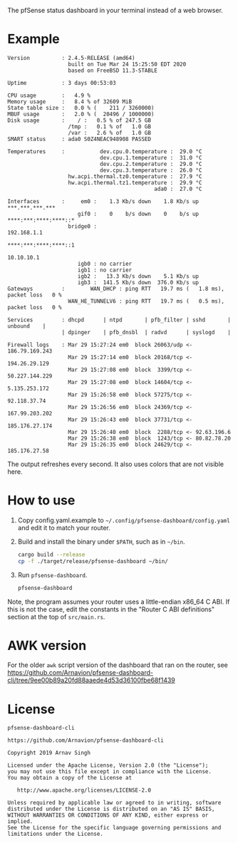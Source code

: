 The pfSense status dashboard in your terminal instead of a web browser.


# Example

```
Version          : 2.4.5-RELEASE (amd64)
                   built on Tue Mar 24 15:25:50 EDT 2020
                   based on FreeBSD 11.3-STABLE

Uptime           : 3 days 00:53:03

CPU usage        :   4.9 %
Memory usage     :   8.4 % of 32609 MiB
State table size :   0.0 % (    211 / 3260000)
MBUF usage       :   2.0 % (  20496 / 1000000)
Disk usage       :    / :   0.5 % of 247.5 GB
                   /tmp :   0.1 % of   1.0 GB
                   /var :   2.6 % of   1.0 GB
SMART status     : ada0 S0Z4NEAC948908 PASSED

Temperatures     :           dev.cpu.0.temperature :  29.0 °C
                             dev.cpu.1.temperature :  31.0 °C
                             dev.cpu.2.temperature :  29.0 °C
                             dev.cpu.3.temperature :  26.0 °C
                   hw.acpi.thermal.tz0.temperature :  27.9 °C
                   hw.acpi.thermal.tz1.temperature :  29.9 °C
                                              ada0 :  27.0 °C

Interfaces       :     em0 :    1.3 Kb/s down    1.8 Kb/s up ***.***.***.***
                      gif0 :    0    b/s down    0    b/s up ****:***:****:****::*
                   bridge0 :                                 192.168.1.1
                                                             ****:***:****:****::1
                                                             10.10.10.1
                      igb0 : no carrier
                      igb1 : no carrier
                      igb2 :   13.3 Kb/s down    5.1 Kb/s up
                      igb3 :  141.5 Kb/s down  376.0 Kb/s up
Gateways         :        WAN_DHCP : ping RTT   19.7 ms (   1.8 ms), packet loss   0 %
                   WAN_HE_TUNNELV6 : ping RTT   19.7 ms (   0.5 ms), packet loss   0 %

Services         : dhcpd      | ntpd       | pfb_filter | sshd       | unbound    |
                 | dpinger    | pfb_dnsbl  | radvd      | syslogd    |

Firewall logs    : Mar 29 15:27:24 em0  block 26063/udp <- 186.79.169.243
                   Mar 29 15:27:14 em0  block 20168/tcp <- 194.26.29.129
                   Mar 29 15:27:08 em0  block  3399/tcp <- 50.227.144.229
                   Mar 29 15:27:08 em0  block 14604/tcp <- 5.135.253.172
                   Mar 29 15:26:58 em0  block 57275/tcp <- 92.118.37.74
                   Mar 29 15:26:56 em0  block 24369/tcp <- 167.99.203.202
                   Mar 29 15:26:43 em0  block 37731/tcp <- 185.176.27.174
                   Mar 29 15:26:40 em0  block  2288/tcp <- 92.63.196.6
                   Mar 29 15:26:38 em0  block  1243/tcp <- 80.82.78.20
                   Mar 29 15:26:35 em0  block 24629/tcp <- 185.176.27.58
```

The output refreshes every second. It also uses colors that are not visible here.


# How to use

1. Copy config.yaml.example to `~/.config/pfsense-dashboard/config.yaml` and edit it to match your router.

1. Build and install the binary under `$PATH`, such as in `~/bin`.

   ```sh
   cargo build --release
   cp -f ./target/release/pfsense-dashboard ~/bin/
   ```

1. Run `pfsense-dashboard`.

   ```sh
   pfsense-dashboard
   ```

Note, the program assumes your router uses a little-endian x86_64 C ABI. If this is not the case, edit the constants in the "Router C ABI definitions" section at the top of `src/main.rs`.


# AWK version

For the older `awk` script version of the dashboard that ran on the router, see <https://github.com/Arnavion/pfsense-dashboard-cli/tree/9ee00b89a20fd88aaede4d53d36100fbe68f1439>


# License

```
pfsense-dashboard-cli

https://github.com/Arnavion/pfsense-dashboard-cli

Copyright 2019 Arnav Singh

Licensed under the Apache License, Version 2.0 (the "License");
you may not use this file except in compliance with the License.
You may obtain a copy of the License at

   http://www.apache.org/licenses/LICENSE-2.0

Unless required by applicable law or agreed to in writing, software
distributed under the License is distributed on an "AS IS" BASIS,
WITHOUT WARRANTIES OR CONDITIONS OF ANY KIND, either express or implied.
See the License for the specific language governing permissions and
limitations under the License.
```
